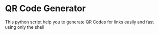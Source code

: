 # QR Code Generator
This python script help you to generate QR Codes for links easily and fast using only the shell